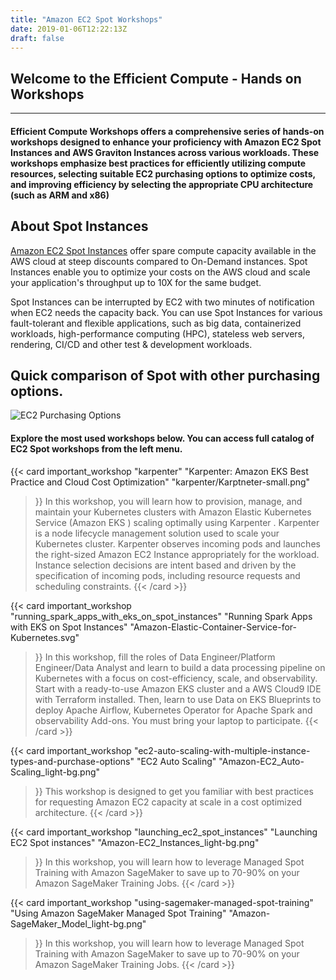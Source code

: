 ```yaml
---
title: "Amazon EC2 Spot Workshops"
date: 2019-01-06T12:22:13Z
draft: false
---
```

## Welcome to the Efficient Compute - Hands on Workshops

---


#### Efficient Compute Workshops offers a comprehensive series of hands-on workshops designed to enhance your proficiency with Amazon EC2 Spot Instances and AWS Graviton Instances across various workloads. These workshops emphasize best practices for efficiently utilizing compute resources, selecting suitable EC2 purchasing options to optimize costs, and improving efficiency by selecting the appropriate CPU architecture (such as ARM and x86)


## About Spot Instances

[Amazon EC2 Spot Instances](https://aws.amazon.com/ec2/spot/) offer spare compute capacity available in 
the AWS cloud at steep discounts compared to On-Demand instances. Spot Instances enable you to optimize 
your costs on the AWS cloud and scale your application's throughput up to 10X for the same budget. 


Spot Instances can be interrupted by EC2 with two minutes of notification when EC2 needs the capacity 
back. You can use Spot Instances for various fault-tolerant and flexible applications, such as 
big data, containerized workloads, high-performance computing (HPC), stateless web servers, rendering, 
CI/CD and other test & development workloads. 

## Quick comparison of Spot with other purchasing options.

![EC2 Purchasing Options](/images/ec2-purchasing-options.png)

#### Explore the most used workshops below. You can access full catalog of EC2 Spot workshops from the left menu.

{{< card important_workshop
    "karpenter" 
    "Karpenter: Amazon EKS Best Practice and Cloud Cost Optimization"
    "karpenter/Karptneter-small.png" 
>}}
In this workshop, you will learn how to provision, manage, and maintain your Kubernetes clusters with Amazon Elastic Kubernetes Service (Amazon EKS ) scaling optimally using Karpenter . Karpenter is a node lifecycle management solution used to scale your Kubernetes cluster. Karpenter observes incoming pods and launches the right-sized Amazon EC2 Instance appropriately for the workload. Instance selection decisions are intent based and driven by the specification of incoming pods, including resource requests and scheduling constraints.
{{< /card >}}

{{< card important_workshop 
    "running_spark_apps_with_eks_on_spot_instances"
    "Running Spark Apps with EKS on Spot Instances"
    "Amazon-Elastic-Container-Service-for-Kubernetes.svg" 
>}}
In this workshop, fill the roles of Data Engineer/Platform Engineer/Data Analyst and learn to build a data processing pipeline on Kubernetes with a focus on cost-efficiency, scale, and observability. Start with a ready-to-use Amazon EKS cluster and a AWS Cloud9 IDE with Terraform installed. Then, learn to use Data on EKS Blueprints to deploy Apache Airflow, Kubernetes Operator for Apache Spark and observability Add-ons. You must bring your laptop to participate.
{{< /card >}}

{{< card important_workshop 
    "ec2-auto-scaling-with-multiple-instance-types-and-purchase-options" 
    "EC2 Auto Scaling"
    "Amazon-EC2_Auto-Scaling_light-bg.png" 
>}}
This workshop is designed to get you familiar with best practices for requesting 
Amazon EC2 capacity at scale in a cost optimized architecture.
{{< /card >}}

{{< card important_workshop 
    "launching_ec2_spot_instances"
    "Launching EC2 Spot instances"
    "Amazon-EC2_Instances_light-bg.png" 
>}}
In this workshop, you will learn how to leverage Managed Spot Training with Amazon SageMaker to save up to 70-90% on your Amazon SageMaker Training Jobs.
{{< /card >}}

{{< card important_workshop 
    "using-sagemaker-managed-spot-training"
    "Using Amazon SageMaker Managed Spot Training"
    "Amazon-SageMaker_Model_light-bg.png" 
>}}
In this workshop, you will learn how to leverage Managed Spot Training with Amazon SageMaker to save up to 70-90% on your Amazon SageMaker Training Jobs.
{{< /card >}}







